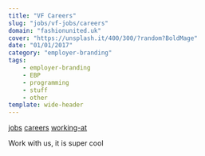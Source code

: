 ```yaml
---
title: "VF Careers"
slug: "jobs/vf-jobs/careers"
domain: "fashionunited.uk"
cover: "https://unsplash.it/400/300/?random?BoldMage"
date: "01/01/2017"
category: "employer-branding"
tags:
    - employer-branding
    - EBP
    - programming
    - stuff
    - other
template: wide-header
---
```


[jobs](../vf-jobs) [careers](../vf-jobs/careers) [working-at](../vf-jobs/working-at)

Work with us, it is super cool
